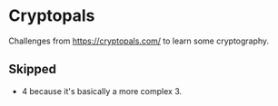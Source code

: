 # Cryptopals

Challenges from https://cryptopals.com/ to learn some cryptography.

## Skipped

- 4 because it's basically a more complex 3.
